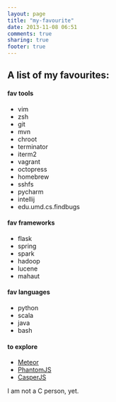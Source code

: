 ```yaml
---
layout: page
title: "my-favourite"
date: 2013-11-08 06:51
comments: true
sharing: true
footer: true
---
```


## A list of my favourites:

#### fav tools

* vim
* zsh
* git
* mvn
* chroot
* terminator
* iterm2
* vagrant
* octopress
* homebrew
* sshfs
* pycharm
* intellij
* edu.umd.cs.findbugs

#### fav frameworks

* flask
* spring
* spark
* hadoop
* lucene
* mahaut

#### fav languages

* python
* scala
* java
* bash

#### to explore
* [Meteor](http://www.meteor.com/)
* [PhantomJS](http://phantomjs.org/)
* [CasperJS](http://casperjs.org/)

I am not a C person, yet.
